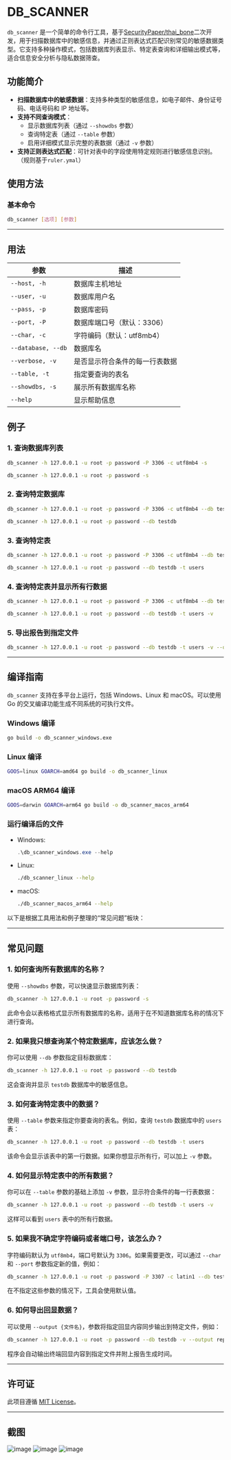 # DB_SCANNER

`db_scanner` 是一个简单的命令行工具，基于[SecurityPaper/thai_bone](https://github.com/SecurityPaper/thai_bone/)二次开发，用于扫描数据库中的敏感信息，并通过正则表达式匹配识别常见的敏感数据类型。它支持多种操作模式，包括数据库列表显示、特定表查询和详细输出模式等，适合信息安全分析与隐私数据筛查。

## 功能简介

- **扫描数据库中的敏感数据**：支持多种类型的敏感信息，如电子邮件、身份证号码、电话号码和 IP 地址等。
- **支持不同查询模式**：
  - 显示数据库列表（通过 `--showdbs` 参数）
  - 查询特定表（通过 `--table` 参数）
  - 启用详细模式显示完整的表数据（通过 `-v` 参数）
- **支持正则表达式匹配**：可针对表中的字段使用特定规则进行敏感信息识别。（规则基于`ruler.ymal`）

## 使用方法

### 基本命令

```bash
db_scanner [选项] [参数]
```

---

## **用法**

| 参数                  | 描述                               |
|-----------------------|------------------------------------|
| `--host, -h`          | 数据库主机地址                     |
| `--user, -u`          | 数据库用户名                       |
| `--pass, -p`          | 数据库密码                         |
| `--port, -P`          | 数据库端口号（默认：3306）         |
| `--char, -c`          | 字符编码（默认：utf8mb4）          |
| `--database, --db`    | 数据库名                           |
| `--verbose, -v`       | 是否显示符合条件的每一行表数据     |
| `--table, -t`         | 指定要查询的表名                   |
| `--showdbs, -s`       | 展示所有数据库名称                 |
| `--help`              | 显示帮助信息                       |

## **例子**

### 1. 查询数据库列表

```bash
db_scanner -h 127.0.0.1 -u root -p password -P 3306 -c utf8mb4 -s
```
```bash
db_scanner -h 127.0.0.1 -u root -p password -s
```

### 2. 查询特定数据库

```bash
db_scanner -h 127.0.0.1 -u root -p password -P 3306 -c utf8mb4 --db testdb
```
```bash
db_scanner -h 127.0.0.1 -u root -p password --db testdb
```

### 3. 查询特定表

```bash
db_scanner -h 127.0.0.1 -u root -p password -P 3306 -c utf8mb4 --db testdb -t users
```
```bash
db_scanner -h 127.0.0.1 -u root -p password --db testdb -t users
```

### 4. 查询特定表并显示所有行数据

```bash
db_scanner -h 127.0.0.1 -u root -p password -P 3306 -c utf8mb4 --db testdb -t users -v
```
```bash
db_scanner -h 127.0.0.1 -u root -p password --db testdb -t users -v
```
### 5. 导出报告到指定文件

```bash
db_scanner -h 127.0.0.1 -u root -p password --db testdb -t users -v --output report.txt
```

---

## 编译指南

`db_scanner` 支持在多平台上运行，包括 Windows、Linux 和 macOS。可以使用 Go 的交叉编译功能生成不同系统的可执行文件。

### Windows 编译

```bash
go build -o db_scanner_windows.exe
```

### Linux 编译

```bash
GOOS=linux GOARCH=amd64 go build -o db_scanner_linux
```

### macOS ARM64 编译

```bash
GOOS=darwin GOARCH=arm64 go build -o db_scanner_macos_arm64
```

### 运行编译后的文件

- Windows:
  ```powershell
  .\db_scanner_windows.exe --help
  ```
- Linux:
  ```bash
  ./db_scanner_linux --help
  ```
- macOS:
  ```bash
  ./db_scanner_macos_arm64 --help
  ```

以下是根据工具用法和例子整理的“常见问题”板块：

---

## **常见问题**

### 1. 如何查询所有数据库的名称？

使用 `--showdbs` 参数，可以快速显示数据库列表：
```bash
db_scanner -h 127.0.0.1 -u root -p password -s
```
此命令会以表格格式显示所有数据库的名称，适用于在不知道数据库名称的情况下进行查询。

### 2. 如果我只想查询某个特定数据库，应该怎么做？

你可以使用 `--db` 参数指定目标数据库：
```bash
db_scanner -h 127.0.0.1 -u root -p password --db testdb
```
这会查询并显示 `testdb` 数据库中的敏感信息。

### 3. 如何查询特定表中的数据？

使用 `--table` 参数来指定你要查询的表名。例如，查询 `testdb` 数据库中的 `users` 表：
```bash
db_scanner -h 127.0.0.1 -u root -p password --db testdb -t users
```
该命令会显示该表中的第一行数据。如果你想显示所有行，可以加上 `-v` 参数。

### 4. 如何显示特定表中的所有数据？

你可以在 `--table` 参数的基础上添加 `-v` 参数，显示符合条件的每一行表数据：
```bash
db_scanner -h 127.0.0.1 -u root -p password --db testdb -t users -v
```
这样可以看到 `users` 表中的所有行数据。

### 5. 如果我不确定字符编码或者端口号，该怎么办？

字符编码默认为 `utf8mb4`，端口号默认为 `3306`。如果需要更改，可以通过 `--char` 和 `--port` 参数指定新的值，例如：
```bash
db_scanner -h 127.0.0.1 -u root -p password -P 3307 -c latin1 --db testdb
```
在不指定这些参数的情况下，工具会使用默认值。

### 6. 如何导出回显数据？

可以使用 `--output {文件名}`，参数将指定回显内容同步输出到特定文件，例如：

```bash
db_scanner -h 127.0.0.1 -u root -p password --db testdb -v --output report.txt
```

程序会自动输出终端回显内容到指定文件并附上报告生成时间。

---


## 许可证

此项目遵循 [MIT License](LICENSE)。

---

## 截图
![image](https://github.com/user-attachments/assets/7bd59f56-b001-469b-a8b5-ede1423d8eff)
![image](https://github.com/user-attachments/assets/db13e5d1-cbd2-4c4e-90db-f01b309c86c2)
![image](https://github.com/user-attachments/assets/8fb9f1d8-c903-43a5-bd05-50a54952f092)



